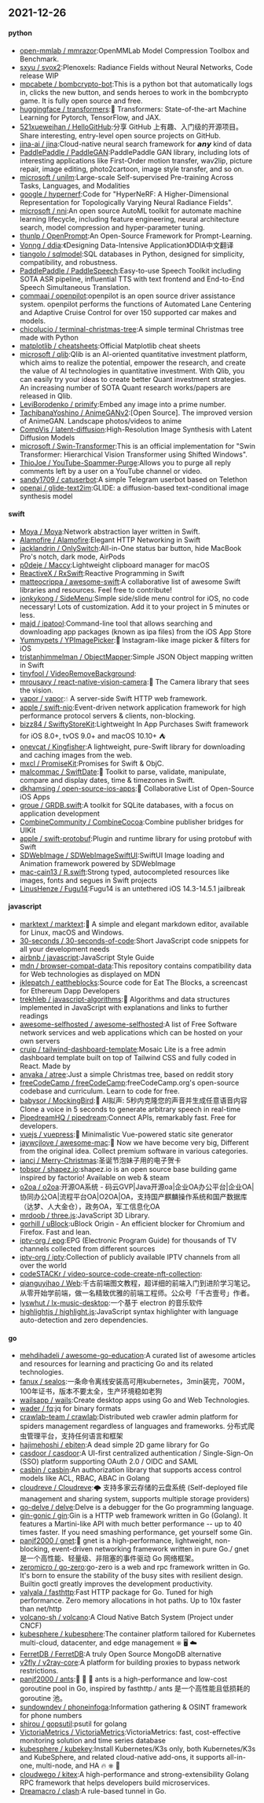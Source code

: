 ## 2021-12-26

#### python
* [open-mmlab / mmrazor](https://github.com/open-mmlab/mmrazor):OpenMMLab Model Compression Toolbox and Benchmark.
* [sxyu / svox2](https://github.com/sxyu/svox2):Plenoxels: Radiance Fields without Neural Networks, Code release WIP
* [mpcabete / bombcrypto-bot](https://github.com/mpcabete/bombcrypto-bot):This is a python bot that automatically logs in, clicks the new button, and sends heroes to work in the bombcrypto game. It is fully open source and free.
* [huggingface / transformers](https://github.com/huggingface/transformers):🤗
Transformers: State-of-the-art Machine Learning for Pytorch, TensorFlow, and JAX.
* [521xueweihan / HelloGitHub](https://github.com/521xueweihan/HelloGitHub):分享 GitHub 上有趣、入门级的开源项目。Share interesting, entry-level open source projects on GitHub.
* [jina-ai / jina](https://github.com/jina-ai/jina):Cloud-native neural search framework for 𝙖𝙣𝙮 kind of data
* [PaddlePaddle / PaddleGAN](https://github.com/PaddlePaddle/PaddleGAN):PaddlePaddle GAN library, including lots of interesting applications like First-Order motion transfer, wav2lip, picture repair, image editing, photo2cartoon, image style transfer, and so on.
* [microsoft / unilm](https://github.com/microsoft/unilm):Large-scale Self-supervised Pre-training Across Tasks, Languages, and Modalities
* [google / hypernerf](https://github.com/google/hypernerf):Code for "HyperNeRF: A Higher-Dimensional Representation for Topologically Varying Neural Radiance Fields".
* [microsoft / nni](https://github.com/microsoft/nni):An open source AutoML toolkit for automate machine learning lifecycle, including feature engineering, neural architecture search, model compression and hyper-parameter tuning.
* [thunlp / OpenPrompt](https://github.com/thunlp/OpenPrompt):An Open-Source Framework for Prompt-Learning.
* [Vonng / ddia](https://github.com/Vonng/ddia):《Designing Data-Intensive Application》DDIA中文翻译
* [tiangolo / sqlmodel](https://github.com/tiangolo/sqlmodel):SQL databases in Python, designed for simplicity, compatibility, and robustness.
* [PaddlePaddle / PaddleSpeech](https://github.com/PaddlePaddle/PaddleSpeech):Easy-to-use Speech Toolkit including SOTA ASR pipeline, influential TTS with text frontend and End-to-End Speech Simultaneous Translation.
* [commaai / openpilot](https://github.com/commaai/openpilot):openpilot is an open source driver assistance system. openpilot performs the functions of Automated Lane Centering and Adaptive Cruise Control for over 150 supported car makes and models.
* [chicolucio / terminal-christmas-tree](https://github.com/chicolucio/terminal-christmas-tree):A simple terminal Christmas tree made with Python
* [matplotlib / cheatsheets](https://github.com/matplotlib/cheatsheets):Official Matplotlib cheat sheets
* [microsoft / qlib](https://github.com/microsoft/qlib):Qlib is an AI-oriented quantitative investment platform, which aims to realize the potential, empower the research, and create the value of AI technologies in quantitative investment. With Qlib, you can easily try your ideas to create better Quant investment strategies. An increasing number of SOTA Quant research works/papers are released in Qlib.
* [LeviBorodenko / primify](https://github.com/LeviBorodenko/primify):Embed any image into a prime number.
* [TachibanaYoshino / AnimeGANv2](https://github.com/TachibanaYoshino/AnimeGANv2):[Open Source]. The improved version of AnimeGAN. Landscape photos/videos to anime
* [CompVis / latent-diffusion](https://github.com/CompVis/latent-diffusion):High-Resolution Image Synthesis with Latent Diffusion Models
* [microsoft / Swin-Transformer](https://github.com/microsoft/Swin-Transformer):This is an official implementation for "Swin Transformer: Hierarchical Vision Transformer using Shifted Windows".
* [ThioJoe / YouTube-Spammer-Purge](https://github.com/ThioJoe/YouTube-Spammer-Purge):Allows you to purge all reply comments left by a user on a YouTube channel or video.
* [sandy1709 / catuserbot](https://github.com/sandy1709/catuserbot):A simple Telegram userbot based on Telethon
* [openai / glide-text2im](https://github.com/openai/glide-text2im):GLIDE: a diffusion-based text-conditional image synthesis model

#### swift
* [Moya / Moya](https://github.com/Moya/Moya):Network abstraction layer written in Swift.
* [Alamofire / Alamofire](https://github.com/Alamofire/Alamofire):Elegant HTTP Networking in Swift
* [jacklandrin / OnlySwitch](https://github.com/jacklandrin/OnlySwitch):All-in-One status bar button, hide MacBook Pro's notch, dark mode, AirPods
* [p0deje / Maccy](https://github.com/p0deje/Maccy):Lightweight clipboard manager for macOS
* [ReactiveX / RxSwift](https://github.com/ReactiveX/RxSwift):Reactive Programming in Swift
* [matteocrippa / awesome-swift](https://github.com/matteocrippa/awesome-swift):A collaborative list of awesome Swift libraries and resources. Feel free to contribute!
* [jonkykong / SideMenu](https://github.com/jonkykong/SideMenu):Simple side/slide menu control for iOS, no code necessary! Lots of customization. Add it to your project in 5 minutes or less.
* [majd / ipatool](https://github.com/majd/ipatool):Command-line tool that allows searching and downloading app packages (known as ipa files) from the iOS App Store
* [Yummypets / YPImagePicker](https://github.com/Yummypets/YPImagePicker):📸
Instagram-like image picker & filters for iOS
* [tristanhimmelman / ObjectMapper](https://github.com/tristanhimmelman/ObjectMapper):Simple JSON Object mapping written in Swift
* [tinyfool / VideoRemoveBackground](https://github.com/tinyfool/VideoRemoveBackground):
* [mrousavy / react-native-vision-camera](https://github.com/mrousavy/react-native-vision-camera):📸
The Camera library that sees the vision.
* [vapor / vapor](https://github.com/vapor/vapor):💧
A server-side Swift HTTP web framework.
* [apple / swift-nio](https://github.com/apple/swift-nio):Event-driven network application framework for high performance protocol servers & clients, non-blocking.
* [bizz84 / SwiftyStoreKit](https://github.com/bizz84/SwiftyStoreKit):Lightweight In App Purchases Swift framework for iOS 8.0+, tvOS 9.0+ and macOS 10.10+
⛺
* [onevcat / Kingfisher](https://github.com/onevcat/Kingfisher):A lightweight, pure-Swift library for downloading and caching images from the web.
* [mxcl / PromiseKit](https://github.com/mxcl/PromiseKit):Promises for Swift & ObjC.
* [malcommac / SwiftDate](https://github.com/malcommac/SwiftDate):🐔
Toolkit to parse, validate, manipulate, compare and display dates, time & timezones in Swift.
* [dkhamsing / open-source-ios-apps](https://github.com/dkhamsing/open-source-ios-apps):📱
Collaborative List of Open-Source iOS Apps
* [groue / GRDB.swift](https://github.com/groue/GRDB.swift):A toolkit for SQLite databases, with a focus on application development
* [CombineCommunity / CombineCocoa](https://github.com/CombineCommunity/CombineCocoa):Combine publisher bridges for UIKit
* [apple / swift-protobuf](https://github.com/apple/swift-protobuf):Plugin and runtime library for using protobuf with Swift
* [SDWebImage / SDWebImageSwiftUI](https://github.com/SDWebImage/SDWebImageSwiftUI):SwiftUI Image loading and Animation framework powered by SDWebImage
* [mac-cain13 / R.swift](https://github.com/mac-cain13/R.swift):Strong typed, autocompleted resources like images, fonts and segues in Swift projects
* [LinusHenze / Fugu14](https://github.com/LinusHenze/Fugu14):Fugu14 is an untethered iOS 14.3-14.5.1 jailbreak

#### javascript
* [marktext / marktext](https://github.com/marktext/marktext):📝
A simple and elegant markdown editor, available for Linux, macOS and Windows.
* [30-seconds / 30-seconds-of-code](https://github.com/30-seconds/30-seconds-of-code):Short JavaScript code snippets for all your development needs
* [airbnb / javascript](https://github.com/airbnb/javascript):JavaScript Style Guide
* [mdn / browser-compat-data](https://github.com/mdn/browser-compat-data):This repository contains compatibility data for Web technologies as displayed on MDN
* [jklepatch / eattheblocks](https://github.com/jklepatch/eattheblocks):Source code for Eat The Blocks, a screencast for Ethereum Dapp Developers
* [trekhleb / javascript-algorithms](https://github.com/trekhleb/javascript-algorithms):📝
Algorithms and data structures implemented in JavaScript with explanations and links to further readings
* [awesome-selfhosted / awesome-selfhosted](https://github.com/awesome-selfhosted/awesome-selfhosted):A list of Free Software network services and web applications which can be hosted on your own servers
* [cruip / tailwind-dashboard-template](https://github.com/cruip/tailwind-dashboard-template):Mosaic Lite is a free admin dashboard template built on top of Tailwind CSS and fully coded in React. Made by
* [anvaka / atree](https://github.com/anvaka/atree):Just a simple Christmas tree, based on reddit story
* [freeCodeCamp / freeCodeCamp](https://github.com/freeCodeCamp/freeCodeCamp):freeCodeCamp.org's open-source codebase and curriculum. Learn to code for free.
* [babysor / MockingBird](https://github.com/babysor/MockingBird):🚀
AI拟声: 5秒内克隆您的声音并生成任意语音内容 Clone a voice in 5 seconds to generate arbitrary speech in real-time
* [PipedreamHQ / pipedream](https://github.com/PipedreamHQ/pipedream):Connect APIs, remarkably fast. Free for developers.
* [vuejs / vuepress](https://github.com/vuejs/vuepress):📝
Minimalistic Vue-powered static site generator
* [jaywcjlove / awesome-mac](https://github.com/jaywcjlove/awesome-mac): Now we have become very big, Different from the original idea. Collect premium software in various categories.
* [iancj / Merry-Christmas](https://github.com/iancj/Merry-Christmas):圣诞节泡妹子用的电子贺卡
* [tobspr / shapez.io](https://github.com/tobspr/shapez.io):shapez.io is an open source base building game inspired by factorio! Available on web & steam
* [o2oa / o2oa](https://github.com/o2oa/o2oa):开源OA系统 - 码云GVP|Java开源oa|企业OA办公平台|企业OA|协同办公OA|流程平台OA|O2OA|OA，支持国产麒麟操作系统和国产数据库（达梦、人大金仓），政务OA，军工信息化OA
* [mrdoob / three.js](https://github.com/mrdoob/three.js):JavaScript 3D Library.
* [gorhill / uBlock](https://github.com/gorhill/uBlock):uBlock Origin - An efficient blocker for Chromium and Firefox. Fast and lean.
* [iptv-org / epg](https://github.com/iptv-org/epg):EPG (Electronic Program Guide) for thousands of TV channels collected from different sources
* [iptv-org / iptv](https://github.com/iptv-org/iptv):Collection of publicly available IPTV channels from all over the world
* [codeSTACKr / video-source-code-create-nft-collection](https://github.com/codeSTACKr/video-source-code-create-nft-collection):
* [qianguyihao / Web](https://github.com/qianguyihao/Web):千古前端图文教程，超详细的前端入门到进阶学习笔记。从零开始学前端，做一名精致优雅的前端工程师。公众号「千古壹号」作者。
* [lyswhut / lx-music-desktop](https://github.com/lyswhut/lx-music-desktop):一个基于 electron 的音乐软件
* [highlightjs / highlight.js](https://github.com/highlightjs/highlight.js):JavaScript syntax highlighter with language auto-detection and zero dependencies.

#### go
* [mehdihadeli / awesome-go-education](https://github.com/mehdihadeli/awesome-go-education):A curated list of awesome articles and resources for learning and practicing Go and its related technologies.
* [fanux / sealos](https://github.com/fanux/sealos):一条命令离线安装高可用kubernetes，3min装完，700M，100年证书，版本不要太全，生产环境稳如老狗
* [wailsapp / wails](https://github.com/wailsapp/wails):Create desktop apps using Go and Web Technologies.
* [wader / fq](https://github.com/wader/fq):jq for binary formats
* [crawlab-team / crawlab](https://github.com/crawlab-team/crawlab):Distributed web crawler admin platform for spiders management regardless of languages and frameworks. 分布式爬虫管理平台，支持任何语言和框架
* [hajimehoshi / ebiten](https://github.com/hajimehoshi/ebiten):A dead simple 2D game library for Go
* [casdoor / casdoor](https://github.com/casdoor/casdoor):A UI-first centralized authentication / Single-Sign-On (SSO) platform supporting OAuth 2.0 / OIDC and SAML
* [casbin / casbin](https://github.com/casbin/casbin):An authorization library that supports access control models like ACL, RBAC, ABAC in Golang
* [cloudreve / Cloudreve](https://github.com/cloudreve/Cloudreve):🌩
支持多家云存储的云盘系统 (Self-deployed file management and sharing system, supports multiple storage providers)
* [go-delve / delve](https://github.com/go-delve/delve):Delve is a debugger for the Go programming language.
* [gin-gonic / gin](https://github.com/gin-gonic/gin):Gin is a HTTP web framework written in Go (Golang). It features a Martini-like API with much better performance -- up to 40 times faster. If you need smashing performance, get yourself some Gin.
* [panjf2000 / gnet](https://github.com/panjf2000/gnet):🚀
gnet is a high-performance, lightweight, non-blocking, event-driven networking framework written in pure Go./ gnet 是一个高性能、轻量级、非阻塞的事件驱动 Go 网络框架。
* [zeromicro / go-zero](https://github.com/zeromicro/go-zero):go-zero is a web and rpc framework written in Go. It's born to ensure the stability of the busy sites with resilient design. Builtin goctl greatly improves the development productivity.
* [valyala / fasthttp](https://github.com/valyala/fasthttp):Fast HTTP package for Go. Tuned for high performance. Zero memory allocations in hot paths. Up to 10x faster than net/http
* [volcano-sh / volcano](https://github.com/volcano-sh/volcano):A Cloud Native Batch System (Project under CNCF)
* [kubesphere / kubesphere](https://github.com/kubesphere/kubesphere):The container platform tailored for Kubernetes multi-cloud, datacenter, and edge management ⎈
🖥
☁️
* [FerretDB / FerretDB](https://github.com/FerretDB/FerretDB):A truly Open Source MongoDB alternative
* [v2fly / v2ray-core](https://github.com/v2fly/v2ray-core):A platform for building proxies to bypass network restrictions.
* [panjf2000 / ants](https://github.com/panjf2000/ants):🐜
🐜
🐜
ants is a high-performance and low-cost goroutine pool in Go, inspired by fasthttp./ ants 是一个高性能且低损耗的 goroutine 池。
* [sundowndev / phoneinfoga](https://github.com/sundowndev/phoneinfoga):Information gathering & OSINT framework for phone numbers
* [shirou / gopsutil](https://github.com/shirou/gopsutil):psutil for golang
* [VictoriaMetrics / VictoriaMetrics](https://github.com/VictoriaMetrics/VictoriaMetrics):VictoriaMetrics: fast, cost-effective monitoring solution and time series database
* [kubesphere / kubekey](https://github.com/kubesphere/kubekey):Install Kubernetes/K3s only, both Kubernetes/K3s and KubeSphere, and related cloud-native add-ons, it supports all-in-one, multi-node, and HA
🔥
⎈
🐳
* [cloudwego / kitex](https://github.com/cloudwego/kitex):A high-performance and strong-extensibility Golang RPC framework that helps developers build microservices.
* [Dreamacro / clash](https://github.com/Dreamacro/clash):A rule-based tunnel in Go.
